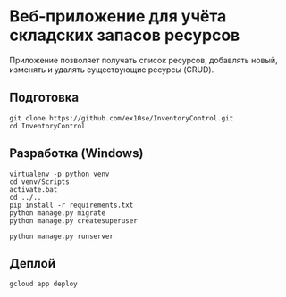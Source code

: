 # Веб-приложение для учёта складских запасов ресурсов
Приложение позволяет получать список ресурсов, добавлять новый, изменять и удалять существующие ресурсы (CRUD).

## Подготовка
    git clone https://github.com/ex10se/InventoryControl.git
    cd InventoryControl
## Разработка (Windows)
    virtualenv -p python venv
    cd venv/Scripts
    activate.bat
    cd ../..
    pip install -r requirements.txt
    python manage.py migrate
    python manage.py createsuperuser

    python manage.py runserver
## Деплой
    gcloud app deploy
